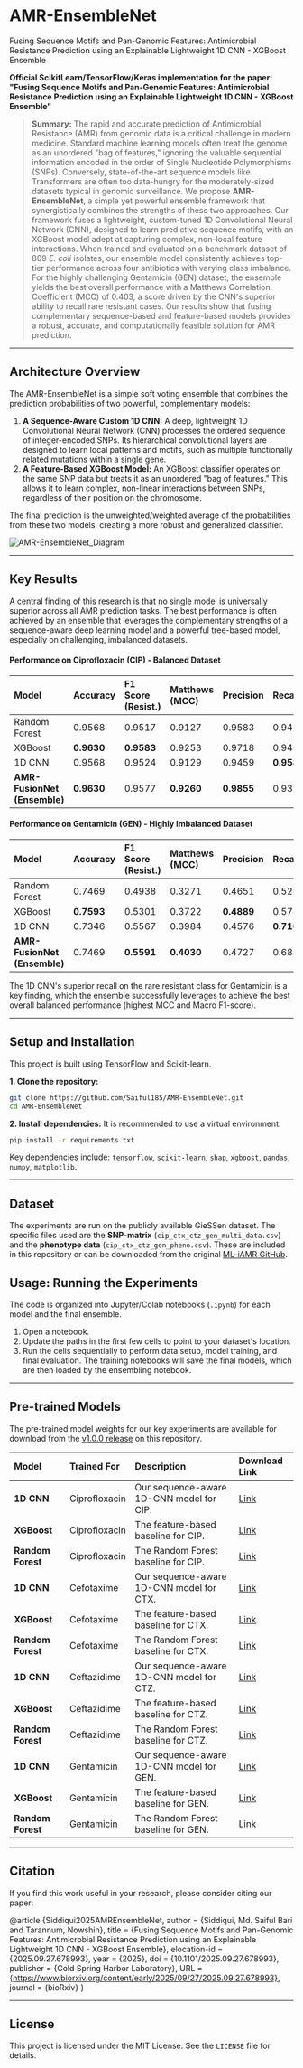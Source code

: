 # AMR-EnsembleNet

Fusing Sequence Motifs and Pan-Genomic Features: Antimicrobial Resistance Prediction using an Explainable Lightweight 1D CNN - XGBoost Ensemble

**Official ScikitLearn/TensorFlow/Keras implementation for the paper: "Fusing Sequence Motifs and Pan-Genomic Features: Antimicrobial Resistance Prediction using an Explainable Lightweight 1D CNN - XGBoost Ensemble"**

> **Summary:** The rapid and accurate prediction of Antimicrobial Resistance (AMR) from genomic data is a critical challenge in modern medicine. Standard machine learning models often treat the genome as an unordered "bag of features," ignoring the valuable sequential information encoded in the order of Single Nucleotide Polymorphisms (SNPs). Conversely, state-of-the-art sequence models like Transformers are often too data-hungry for the moderately-sized datasets typical in genomic surveillance. We propose **AMR-EnsembleNet**, a simple yet powerful ensemble framework that synergistically combines the strengths of these two approaches. Our framework fuses a lightweight, custom-tuned 1D Convolutional Neural Network (CNN), designed to learn predictive sequence motifs, with an XGBoost model adept at capturing complex, non-local feature interactions. When trained and evaluated on a benchmark dataset of 809 *E. coli* isolates, our ensemble model consistently achieves top-tier performance across four antibiotics with varying class imbalance. For the highly challenging Gentamicin (GEN) dataset, the ensemble yields the best overall performance with a Matthews Correlation Coefficient (MCC) of 0.403, a score driven by the CNN's superior ability to recall rare resistant cases. Our results show that fusing complementary sequence-based and feature-based models provides a robust, accurate, and computationally feasible solution for AMR prediction.

---

## Architecture Overview

The AMR-EnsembleNet is a simple soft voting ensemble that combines the prediction probabilities of two powerful, complementary models:

1.  **A Sequence-Aware Custom 1D CNN:** A deep, lightweight 1D Convolutional Neural Network (CNN) processes the ordered sequence of integer-encoded SNPs. Its hierarchical convolutional layers are designed to learn local patterns and motifs, such as multiple functionally related mutations within a single gene.
2.  **A Feature-Based XGBoost Model:** An XGBoost classifier operates on the same SNP data but treats it as an unordered "bag of features." This allows it to learn complex, non-linear interactions between SNPs, regardless of their position on the chromosome.

The final prediction is the unweighted/weighted average of the probabilities from these two models, creating a more robust and generalized classifier.

![AMR-EnsembleNet_Diagram](figures/AMR_EnsembleNet.png) 

---

## Key Results

A central finding of this research is that no single model is universally superior across all AMR prediction tasks. The best performance is often achieved by an ensemble that leverages the complementary strengths of a sequence-aware deep learning model and a powerful tree-based model, especially on challenging, imbalanced datasets.

#### Performance on Ciprofloxacin (CIP) - Balanced Dataset

| Model | Accuracy | F1 Score (Resist.) | Matthews (MCC) | Precision | Recall | F1 Score (Macro) |
| :--- | :--- | :--- | :--- | :--- | :--- | :--- |
| Random Forest | 0.9568 | 0.9517 | 0.9127 | 0.9583 | 0.9452 | 0.9563 |
| XGBoost | **0.9630** | **0.9583** | 0.9253 | 0.9718 | 0.9452 | **0.9625** |
| 1D CNN | 0.9568 | 0.9524 | 0.9129 | 0.9459 | **0.9589** | 0.9564 |
| **AMR-FusionNet (Ensemble)** | **0.9630** | 0.9577 | **0.9260** | **0.9855** | 0.9315 | 0.9624 |

#### Performance on Gentamicin (GEN) - Highly Imbalanced Dataset

| Model | Accuracy | F1 Score (Resist.) | Matthews (MCC) | Precision | Recall | F1 Score (Macro) |
| :--- | :--- | :--- | :--- | :--- | :--- | :--- |
| Random Forest | 0.7469 | 0.4938 | 0.3271 | 0.4651 | 0.5263 | 0.6626 |
| XGBoost | **0.7593** | 0.5301 | 0.3722 | **0.4889** | 0.5789 | 0.6841 |
| 1D CNN | 0.7346 | 0.5567 | 0.3984 | 0.4576 | **0.7105** | 0.6836 |
| **AMR-FusionNet (Ensemble)** | 0.7469 | **0.5591** | **0.4030** | 0.4727 | 0.6842 | **0.6908** |

The 1D CNN's superior recall on the rare resistant class for Gentamicin is a key finding, which the ensemble successfully leverages to achieve the best overall balanced performance (highest MCC and Macro F1-score).

---

## Setup and Installation

This project is built using TensorFlow and Scikit-learn.

**1. Clone the repository:**
```bash
git clone https://github.com/Saiful185/AMR-EnsembleNet.git
cd AMR-EnsembleNet
```

**2. Install dependencies:**
It is recommended to use a virtual environment.
```bash
pip install -r requirements.txt
```
Key dependencies include: `tensorflow`, `scikit-learn`, `shap`, `xgboost`, `pandas`, `numpy`, `matplotlib`.

---

## Dataset

The experiments are run on the publicly available GieSSen dataset. The specific files used are the **SNP-matrix** (`cip_ctx_ctz_gen_multi_data.csv`) and the **phenotype data** (`cip_ctx_ctz_gen_pheno.csv`). These are included in this repository or can be downloaded from the original [ML-iAMR GitHub](https://github.com/YunxiaoRen/ML-iAMR).

## Usage: Running the Experiments

The code is organized into Jupyter/Colab notebooks (`.ipynb`) for each model and the final ensemble.

1.  Open a notebook.
2.  Update the paths in the first few cells to point to your dataset's location.
3.  Run the cells sequentially to perform data setup, model training, and final evaluation. The training notebooks will save the final models, which are then loaded by the ensembling notebook.

---

## Pre-trained Models

The pre-trained model weights for our key experiments are available for download from the [v1.0.0 release](https://github.com/Saiful185/AMR-EnsembleNet/releases/v1.0.0) on this repository.

| Model | Trained For | Description | Download Link |
| :--- | :--- | :--- | :--- |
| **1D CNN** | Ciprofloxacin | Our sequence-aware 1D-CNN model for CIP. | [Link](https://github.com/Saiful185/AMR-EnsembleNet/releases/download/v1.0.0/AMR_cnn1d_model_CIP.keras) |
| **XGBoost** | Ciprofloxacin | The feature-based baseline for CIP. | [Link](https://github.com/Saiful185/AMR-EnsembleNet/releases/download/v1.0.0/AMR_xgboost_model_CIP.json) |
| **Random Forest** | Ciprofloxacin | The Random Forest baseline for CIP. | [Link](https://github.com/Saiful185/AMR-EnsembleNet/releases/download/v1.0.0/AMR_RF_model_CIP.pkl) |
| **1D CNN** | Cefotaxime | Our sequence-aware 1D-CNN model for CTX. | [Link](https://github.com/Saiful185/AMR-EnsembleNet/releases/download/v1.0.0/AMR_cnn1d_model_CTX.keras) |
| **XGBoost** | Cefotaxime | The feature-based baseline for CTX. | [Link](https://github.com/Saiful185/AMR-EnsembleNet/releases/download/v1.0.0/AMR_xgboost_model_CTX.json) |
| **Random Forest** | Cefotaxime | The Random Forest baseline for CTX. | [Link](https://github.com/Saiful185/AMR-EnsembleNet/releases/download/v1.0.0/AMR_RF_model_CTX.pkl) |
| **1D CNN** | Ceftazidime | Our sequence-aware 1D-CNN model for CTZ. | [Link](https://github.com/Saiful185/AMR-EnsembleNet/releases/download/v1.0.0/AMR_cnn1d_model_CTZ.keras) |
| **XGBoost** | Ceftazidime | The feature-based baseline for CTZ. | [Link](https://github.com/Saiful185/AMR-EnsembleNet/releases/download/v1.0.0/AMR_xgboost_model_CTZ.json) |
| **Random Forest** | Ceftazidime | The Random Forest baseline for CTZ. | [Link](https://github.com/Saiful185/AMR-EnsembleNet/releases/download/v1.0.0/AMR_RF_model_CTZ.pkl) |
| **1D CNN** | Gentamicin | Our sequence-aware 1D-CNN model for GEN. | [Link](https://github.com/Saiful185/AMR-EnsembleNet/releases/download/v1.0.0/AMR_cnn1d_model_GEN.keras) |
| **XGBoost** | Gentamicin | The feature-based baseline for GEN. | [Link](https://github.com/Saiful185/AMR-EnsembleNet/releases/download/v1.0.0/AMR_xgboost_model_GEN.json) |
| **Random Forest** | Gentamicin | The Random Forest baseline for GEN. | [Link](https://github.com/Saiful185/AMR-EnsembleNet/releases/download/v1.0.0/AMR_RF_model_GEN.pkl) |

---

## Citation

If you find this work useful in your research, please consider citing our paper:

@article {Siddiqui2025AMREnsembleNet,
	author = {Siddiqui, Md. Saiful Bari and Tarannum, Nowshin},
	title = {Fusing Sequence Motifs and Pan-Genomic Features: Antimicrobial Resistance Prediction using an Explainable Lightweight 1D CNN - XGBoost Ensemble},
	elocation-id = {2025.09.27.678993},
	year = {2025},
	doi = {10.1101/2025.09.27.678993},
	publisher = {Cold Spring Harbor Laboratory},
	URL = {https://www.biorxiv.org/content/early/2025/09/27/2025.09.27.678993},
	journal = {bioRxiv}
}


---

## License
This project is licensed under the MIT License. See the `LICENSE` file for details.
